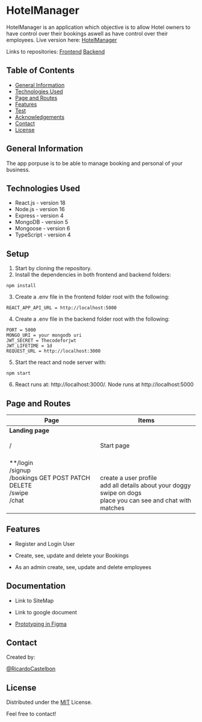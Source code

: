 # HotelManager

HotelManager is an application which objective is to allow Hotel owners to have control over their bookings aswell as have control over their employees. Live version here: [HotelManager](https://hotel-manager-app.netlify.app)

Links to repositories:
 [Frontend](https://github.com/RicardoCastelbon/u09-frontend-HotelManager)
 [Backend](https://github.com/RicardoCastelbon/u09-backend-HotelManager)

## Table of Contents

* [General Information](#general-information)
* [Technologies Used](#technologies-used)
* [Page and Routes](#[page-and-routes])
* [Features](#features)
* [Test](#test)
* [Acknowledgements](#acknowledgements)
* [Contact](#contact)
* [License](#license)

## General Information
The app porpuse is to be able to manage booking and personal of your business.


## Technologies Used
- React.js - version 18
- Node.js - version 16
- Express - version 4
- MongoDB - version 5
- Mongoose - version 6
- TypeScript - version 4


## Setup

1. Start by cloning the repository.
2. Install the dependencies in both frontend and backend folders:

```
npm install
```

3. Create a .env file in the frontend folder root with the following:

```
REACT_APP_API_URL = http://localhost:5000
```

4. Create a .env file in the backend folder root with the following:

```
PORT = 5000
MONGO_URI = your mongodb uri
JWT_SECRET = Thecodeforjwt
JWT_LIFETIME = 1d
REQUEST_URL = http://localhost:3000
```

5. Start the react and node server with:

```
npm start
```

6. React runs at: http://localhost:3000/. Node runs at http://localhost:5000


## Page and Routes

| Page                                                                                                             | Items                                                                                                                                                  |
| ---------------------------------------------------------------------------------------------------------------- | ------------------------------------------------------------------------------------------------------------------------------------------------------ |
| **Landing page** <br /> <br /> /                                                                                 | <br /> <br /> Start page                                                                                                                               |
| **/login <br /> /signup <br /> /bookings GET POST PATCH DELETE <br /> /swipe <br /> /chat <br /> | <br /> <br /> <br /> create a user profile <br /> add all details about your doggy <br /> swipe on dogs <br /> place you can see and chat with matches |

## Features

- Register and Login User

- Create, see, update and delete your Bookings

- As an admin create, see, update and delete employees

## Documentation

- Link to SiteMap

- Link to google document

- [Prototyping in Figma](https://www.figma.com/file/dOlEtZQwfJ3tQEaqL7Muzz/HotelManager?node-id=0%3A1)


## Contact

Created by:

[@RicardoCastelbon](https://github.com/RicardoCastelbon)


## License

Distributed under the [MIT](https://choosealicense.com/licenses/mit/) License.

Feel free to contact!
